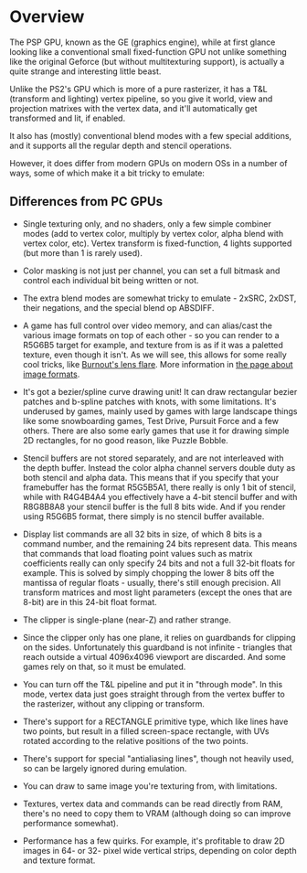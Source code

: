 # Overview

The PSP GPU, known as the GE (graphics engine), while at first glance looking like a conventional small fixed-function GPU not unlike something like the original Geforce (but without multitexturing support), is actually a quite strange and interesting little beast.

Unlike the PS2's GPU which is more of a pure rasterizer, it has a T&L (transform and lighting) vertex pipeline, so you give it world, view and projection matrixes with the vertex data, and it'll automatically get transformed and lit, if enabled.

It also has (mostly) conventional blend modes with a few special additions, and it supports all the regular depth and stencil operations.

However, it does differ from modern GPUs on modern OSs in a number of ways, some of which make it a bit tricky to emulate:

## Differences from PC GPUs

* Single texturing only, and no shaders, only a few simple combiner modes (add to vertex color, multiply by vertex color, alpha blend with vertex color, etc). Vertex transform is fixed-function, 4 lights supported (but more than 1 is rarely used).

* Color masking is not just per channel, you can set a full bitmask and control each individual bit being written or not.

* The extra blend modes are somewhat tricky to emulate - 2xSRC, 2xDST, their negations, and the special blend op ABSDIFF.

* A game has full control over video memory, and can alias/cast the various image formats on top of each other - so you can render to a R5G6B5 target for example, and texture from is as if it was a paletted texture, even though it isn't. As we will see, this allows for some really cool tricks, like [Burnout's lens flare](/blog/lens-flare-burnout-dominator). More information in [the page about image formats](/docs/psp-hardware/image-formats).

* It's got a bezier/spline curve drawing unit! It can draw rectangular bezier patches and b-spline patches with knots, with some limitations. It's underused by games, mainly used by games with large landscape things like some snowboarding games, Test Drive, Pursuit Force and a few others. There are also some early games that use it for drawing simple 2D rectangles, for no good reason, like Puzzle Bobble.

* Stencil buffers are not stored separately, and are not interleaved with the depth buffer. Instead the color alpha channel servers double duty as both stencil and alpha data. This means that if you specify that your framebuffer has the format R5G5B5A1, there really is only 1 bit of stencil, while with R4G4B4A4 you effectively have a 4-bit stencil buffer and with R8G8B8A8 your stencil buffer is the full 8 bits wide. And if you render using R5G6B5 format, there simply is no stencil buffer available.

* Display list commands are all 32 bits in size, of which 8 bits is a command number, and the remaining 24 bits represent data. This means that commands that load floating point values such as matrix coefficients really can only specify 24 bits and not a full 32-bit floats for example. This is solved by simply chopping the lower 8 bits off the mantissa of regular floats - usually, there's still enough precision. All transform matrices and most light parameters (except the ones that are 8-bit) are in this 24-bit float format.

* The clipper is single-plane (near-Z) and rather strange.

* Since the clipper only has one plane, it relies on guardbands for clipping on the sides. Unfortunately this guardband is not infinite - triangles that reach outside a virtual 4096x4096 viewport are discarded. And some games rely on that, so it must be emulated.

* You can turn off the T&L pipeline and put it in "through mode". In this mode, vertex data just goes straight through from the vertex buffer to the rasterizer, without any clipping or transform.

* There's support for a RECTANGLE primitive type, which like lines have two points, but result in a filled screen-space rectangle, with UVs rotated according to the relative positions of the two points.

* There's support for special "antialiasing lines", though not heavily used, so can be largely ignored during emulation.

* You can draw to same image you're texturing from, with limitations.

* Textures, vertex data and commands can be read directly from RAM, there's no need to copy them to VRAM (although doing so can improve performance somewhat).

* Performance has a few quirks. For example, it's profitable to draw 2D images in 64- or 32- pixel wide vertical strips, depending on color depth and texture format.
